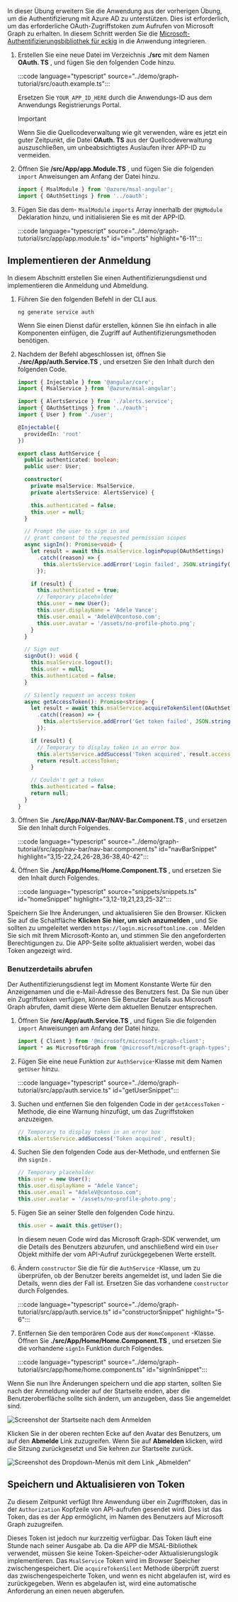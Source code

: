 <!-- markdownlint-disable MD002 MD041 -->

In dieser Übung erweitern Sie die Anwendung aus der vorherigen Übung, um die Authentifizierung mit Azure AD zu unterstützen. Dies ist erforderlich, um das erforderliche OAuth-Zugriffstoken zum Aufrufen von Microsoft Graph zu erhalten. In diesem Schritt werden Sie die [Microsoft-Authentifizierungsbibliothek für eckig](https://github.com/AzureAD/microsoft-authentication-library-for-js/blob/dev/lib/msal-angular/README.md) in die Anwendung integrieren.

1. Erstellen Sie eine neue Datei im Verzeichnis **./src** mit dem Namen **OAuth. TS** , und fügen Sie den folgenden Code hinzu.

    :::code language="typescript" source="../demo/graph-tutorial/src/oauth.example.ts":::

    Ersetzen Sie `YOUR_APP_ID_HERE` durch die Anwendungs-ID aus dem Anwendungs Registrierungs Portal.

    > [!IMPORTANT]
    > Wenn Sie die Quellcodeverwaltung wie git verwenden, wäre es jetzt ein guter Zeitpunkt, die Datei **OAuth. TS** aus der Quellcodeverwaltung auszuschließen, um unbeabsichtigtes Auslaufen ihrer APP-ID zu vermeiden.

1. Öffnen Sie **/src/App/app.Module.TS** , und fügen Sie die folgenden `import` Anweisungen am Anfang der Datei hinzu.

    ```typescript
    import { MsalModule } from '@azure/msal-angular';
    import { OAuthSettings } from '../oauth';
    ```

1. Fügen Sie das dem- `MsalModule` `imports` Array innerhalb der `@NgModule` Deklaration hinzu, und initialisieren Sie es mit der APP-ID.

    :::code language="typescript" source="../demo/graph-tutorial/src/app/app.module.ts" id="imports" highlight="6-11":::

## <a name="implement-sign-in"></a>Implementieren der Anmeldung

In diesem Abschnitt erstellen Sie einen Authentifizierungsdienst und implementieren die Anmeldung und Abmeldung.

1. Führen Sie den folgenden Befehl in der CLI aus.

    ```Shell
    ng generate service auth
    ```

    Wenn Sie einen Dienst dafür erstellen, können Sie ihn einfach in alle Komponenten einfügen, die Zugriff auf Authentifizierungsmethoden benötigen.

1. Nachdem der Befehl abgeschlossen ist, öffnen Sie **./src/App/auth.Service.TS** , und ersetzen Sie den Inhalt durch den folgenden Code.

    ```typescript
    import { Injectable } from '@angular/core';
    import { MsalService } from '@azure/msal-angular';

    import { AlertsService } from './alerts.service';
    import { OAuthSettings } from '../oauth';
    import { User } from './user';

    @Injectable({
      providedIn: 'root'
    })

    export class AuthService {
      public authenticated: boolean;
      public user: User;

      constructor(
        private msalService: MsalService,
        private alertsService: AlertsService) {

        this.authenticated = false;
        this.user = null;
      }

      // Prompt the user to sign in and
      // grant consent to the requested permission scopes
      async signIn(): Promise<void> {
        let result = await this.msalService.loginPopup(OAuthSettings)
          .catch((reason) => {
            this.alertsService.addError('Login failed', JSON.stringify(reason, null, 2));
          });

        if (result) {
          this.authenticated = true;
          // Temporary placeholder
          this.user = new User();
          this.user.displayName = 'Adele Vance';
          this.user.email = 'AdeleV@contoso.com';
          this.user.avatar = '/assets/no-profile-photo.png';
        }
      }

      // Sign out
      signOut(): void {
        this.msalService.logout();
        this.user = null;
        this.authenticated = false;
      }

      // Silently request an access token
      async getAccessToken(): Promise<string> {
        let result = await this.msalService.acquireTokenSilent(OAuthSettings)
          .catch((reason) => {
            this.alertsService.addError('Get token failed', JSON.stringify(reason, null, 2));
          });

        if (result) {
          // Temporary to display token in an error box
          this.alertsService.addSuccess('Token acquired', result.accessToken);
          return result.accessToken;
        }

        // Couldn't get a token
        this.authenticated = false;
        return null;
      }
    }
    ```

1. Öffnen Sie **./src/App/NAV-Bar/NAV-Bar.Component.TS** , und ersetzen Sie den Inhalt durch Folgendes.

    :::code language="typescript" source="../demo/graph-tutorial/src/app/nav-bar/nav-bar.component.ts" id="navBarSnippet" highlight="3,15-22,24,26-28,36-38,40-42":::

1. Öffnen Sie **./src/App/Home/Home.Component.TS** , und ersetzen Sie den Inhalt durch Folgendes.

    :::code language="typescript" source="snippets/snippets.ts" id="homeSnippet" highlight="3,12-19,21,23,25-32":::

Speichern Sie Ihre Änderungen, und aktualisieren Sie den Browser. Klicken Sie auf die Schaltfläche **Klicken Sie hier, um sich anzumelden** , und Sie sollten zu umgeleitet werden `https://login.microsoftonline.com` . Melden Sie sich mit Ihrem Microsoft-Konto an, und stimmen Sie den angeforderten Berechtigungen zu. Die APP-Seite sollte aktualisiert werden, wobei das Token angezeigt wird.

### <a name="get-user-details"></a>Benutzerdetails abrufen

Der Authentifizierungsdienst legt im Moment Konstante Werte für den Anzeigenamen und die e-Mail-Adresse des Benutzers fest. Da Sie nun über ein Zugriffstoken verfügen, können Sie Benutzer Details aus Microsoft Graph abrufen, damit diese Werte dem aktuellen Benutzer entsprechen.

1. Öffnen Sie **/src/App/auth.Service.TS** , und fügen Sie die folgenden `import` Anweisungen am Anfang der Datei hinzu.

    ```typescript
    import { Client } from '@microsoft/microsoft-graph-client';
    import * as MicrosoftGraph from '@microsoft/microsoft-graph-types';
    ```

1. Fügen Sie eine neue Funktion zur `AuthService`-Klasse mit dem Namen `getUser` hinzu.

    :::code language="typescript" source="../demo/graph-tutorial/src/app/auth.service.ts" id="getUserSnippet":::

1. Suchen und entfernen Sie den folgenden Code in der `getAccessToken` -Methode, die eine Warnung hinzufügt, um das Zugriffstoken anzuzeigen.

    ```typescript
    // Temporary to display token in an error box
    this.alertsService.addSuccess('Token acquired', result);
    ```

1. Suchen Sie den folgenden Code aus der-Methode, und entfernen Sie ihn `signIn` .

    ```typescript
    // Temporary placeholder
    this.user = new User();
    this.user.displayName = "Adele Vance";
    this.user.email = "AdeleV@contoso.com";
    this.user.avatar = '/assets/no-profile-photo.png';
    ```

1. Fügen Sie an seiner Stelle den folgenden Code hinzu.

    ```typescript
    this.user = await this.getUser();
    ```

    In diesem neuen Code wird das Microsoft Graph-SDK verwendet, um die Details des Benutzers abzurufen, und anschließend wird ein `User` Objekt mithilfe der vom API-Aufruf zurückgegebenen Werte erstellt.

1. Ändern `constructor` Sie die für die `AuthService` -Klasse, um zu überprüfen, ob der Benutzer bereits angemeldet ist, und laden Sie die Details, wenn dies der Fall ist. Ersetzen Sie das vorhandene `constructor` durch Folgendes.

    :::code language="typescript" source="../demo/graph-tutorial/src/app/auth.service.ts" id="constructorSnippet" highlight="5-6":::

1. Entfernen Sie den temporären Code aus der `HomeComponent` -Klasse. Öffnen Sie **./src/App/Home/Home.Component.TS** , und ersetzen Sie die vorhandene `signIn` Funktion durch Folgendes.

    :::code language="typescript" source="../demo/graph-tutorial/src/app/home/home.component.ts" id="signInSnippet":::

Wenn Sie nun Ihre Änderungen speichern und die app starten, sollten Sie nach der Anmeldung wieder auf der Startseite enden, aber die Benutzeroberfläche sollte sich ändern, um anzugeben, dass Sie angemeldet sind.

![Screenshot der Startseite nach dem Anmelden](./images/add-aad-auth-01.png)

Klicken Sie in der oberen rechten Ecke auf den Avatar des Benutzers, um auf den **Abmelde** Link zuzugreifen. Wenn Sie auf **Abmelden** klicken, wird die Sitzung zurückgesetzt und Sie kehren zur Startseite zurück.

![Screenshot des Dropdown-Menüs mit dem Link „Abmelden“](./images/add-aad-auth-02.png)

## <a name="storing-and-refreshing-tokens"></a>Speichern und Aktualisieren von Token

Zu diesem Zeitpunkt verfügt Ihre Anwendung über ein Zugriffstoken, das in der `Authorization` Kopfzeile von API-aufrufen gesendet wird. Dies ist das Token, das es der App ermöglicht, im Namen des Benutzers auf Microsoft Graph zuzugreifen.

Dieses Token ist jedoch nur kurzzeitig verfügbar. Das Token läuft eine Stunde nach seiner Ausgabe ab. Da die APP die MSAL-Bibliothek verwendet, müssen Sie keine Token-Speicher-oder Aktualisierungslogik implementieren. Das `MsalService` Token wird im Browser Speicher zwischengespeichert. Die `acquireTokenSilent` Methode überprüft zuerst das zwischengespeicherte Token, und wenn es nicht abgelaufen ist, wird es zurückgegeben. Wenn es abgelaufen ist, wird eine automatische Anforderung an einen neuen abgerufen.
